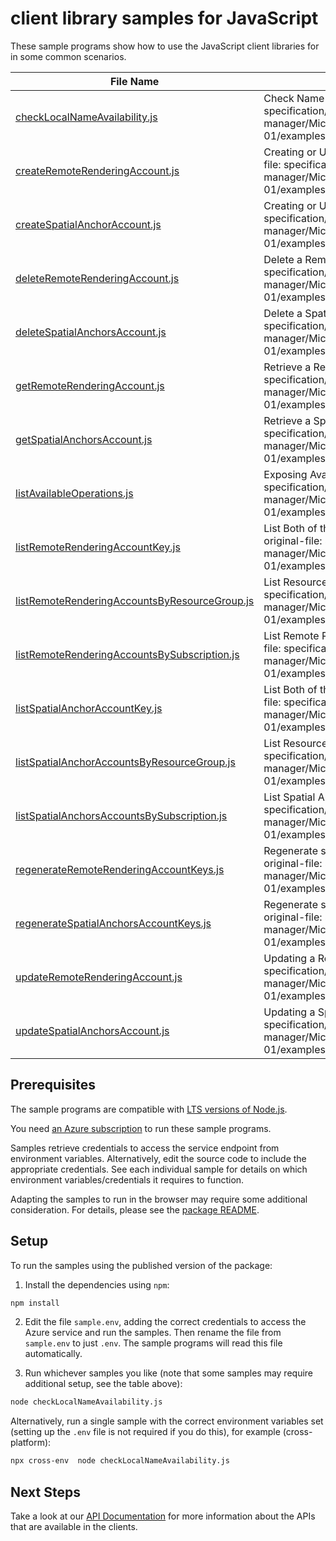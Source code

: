# client library samples for JavaScript

These sample programs show how to use the JavaScript client libraries for in some common scenarios.

| **File Name**                                                                               | **Description**                                                                                                                                                                                                   |
| ------------------------------------------------------------------------------------------- | ----------------------------------------------------------------------------------------------------------------------------------------------------------------------------------------------------------------- |
| [checkLocalNameAvailability.js][checklocalnameavailability]                                 | Check Name Availability for local uniqueness x-ms-original-file: specification/mixedreality/resource-manager/Microsoft.MixedReality/stable/2021-01-01/examples/proxy/CheckNameAvailabilityForLocalUniqueness.json |
| [createRemoteRenderingAccount.js][createremoterenderingaccount]                             | Creating or Updating a Remote Rendering Account. x-ms-original-file: specification/mixedreality/resource-manager/Microsoft.MixedReality/stable/2021-01-01/examples/remote-rendering/Put.json                      |
| [createSpatialAnchorAccount.js][createspatialanchoraccount]                                 | Creating or Updating a Spatial Anchors Account. x-ms-original-file: specification/mixedreality/resource-manager/Microsoft.MixedReality/stable/2021-01-01/examples/spatial-anchors/Put.json                        |
| [deleteRemoteRenderingAccount.js][deleteremoterenderingaccount]                             | Delete a Remote Rendering Account. x-ms-original-file: specification/mixedreality/resource-manager/Microsoft.MixedReality/stable/2021-01-01/examples/remote-rendering/Delete.json                                 |
| [deleteSpatialAnchorsAccount.js][deletespatialanchorsaccount]                               | Delete a Spatial Anchors Account. x-ms-original-file: specification/mixedreality/resource-manager/Microsoft.MixedReality/stable/2021-01-01/examples/spatial-anchors/Delete.json                                   |
| [getRemoteRenderingAccount.js][getremoterenderingaccount]                                   | Retrieve a Remote Rendering Account. x-ms-original-file: specification/mixedreality/resource-manager/Microsoft.MixedReality/stable/2021-01-01/examples/remote-rendering/Get.json                                  |
| [getSpatialAnchorsAccount.js][getspatialanchorsaccount]                                     | Retrieve a Spatial Anchors Account. x-ms-original-file: specification/mixedreality/resource-manager/Microsoft.MixedReality/stable/2021-01-01/examples/spatial-anchors/Get.json                                    |
| [listAvailableOperations.js][listavailableoperations]                                       | Exposing Available Operations x-ms-original-file: specification/mixedreality/resource-manager/Microsoft.MixedReality/stable/2021-01-01/examples/proxy/ExposingAvailableOperations.json                            |
| [listRemoteRenderingAccountKey.js][listremoterenderingaccountkey]                           | List Both of the 2 Keys of a Remote Rendering Account x-ms-original-file: specification/mixedreality/resource-manager/Microsoft.MixedReality/stable/2021-01-01/examples/remote-rendering/ListKeys.json            |
| [listRemoteRenderingAccountsByResourceGroup.js][listremoterenderingaccountsbyresourcegroup] | List Resources by Resource Group x-ms-original-file: specification/mixedreality/resource-manager/Microsoft.MixedReality/stable/2021-01-01/examples/remote-rendering/GetByResourceGroup.json                       |
| [listRemoteRenderingAccountsBySubscription.js][listremoterenderingaccountsbysubscription]   | List Remote Rendering Accounts by Subscription x-ms-original-file: specification/mixedreality/resource-manager/Microsoft.MixedReality/stable/2021-01-01/examples/remote-rendering/GetBySubscription.json          |
| [listSpatialAnchorAccountKey.js][listspatialanchoraccountkey]                               | List Both of the 2 Keys of a Spatial Anchors Account x-ms-original-file: specification/mixedreality/resource-manager/Microsoft.MixedReality/stable/2021-01-01/examples/spatial-anchors/ListKeys.json              |
| [listSpatialAnchorAccountsByResourceGroup.js][listspatialanchoraccountsbyresourcegroup]     | List Resources by Resource Group x-ms-original-file: specification/mixedreality/resource-manager/Microsoft.MixedReality/stable/2021-01-01/examples/spatial-anchors/GetByResourceGroup.json                        |
| [listSpatialAnchorsAccountsBySubscription.js][listspatialanchorsaccountsbysubscription]     | List Spatial Anchors Accounts by Subscription x-ms-original-file: specification/mixedreality/resource-manager/Microsoft.MixedReality/stable/2021-01-01/examples/spatial-anchors/GetBySubscription.json            |
| [regenerateRemoteRenderingAccountKeys.js][regenerateremoterenderingaccountkeys]             | Regenerate specified Key of a Remote Rendering Account x-ms-original-file: specification/mixedreality/resource-manager/Microsoft.MixedReality/stable/2021-01-01/examples/remote-rendering/RegenerateKey.json      |
| [regenerateSpatialAnchorsAccountKeys.js][regeneratespatialanchorsaccountkeys]               | Regenerate specified Key of a Spatial Anchors Account x-ms-original-file: specification/mixedreality/resource-manager/Microsoft.MixedReality/stable/2021-01-01/examples/spatial-anchors/RegenerateKey.json        |
| [updateRemoteRenderingAccount.js][updateremoterenderingaccount]                             | Updating a Remote Rendering Account x-ms-original-file: specification/mixedreality/resource-manager/Microsoft.MixedReality/stable/2021-01-01/examples/remote-rendering/Patch.json                                 |
| [updateSpatialAnchorsAccount.js][updatespatialanchorsaccount]                               | Updating a Spatial Anchors Account x-ms-original-file: specification/mixedreality/resource-manager/Microsoft.MixedReality/stable/2021-01-01/examples/spatial-anchors/Patch.json                                   |

## Prerequisites

The sample programs are compatible with [LTS versions of Node.js](https://github.com/nodejs/release#release-schedule).

You need [an Azure subscription][freesub] to run these sample programs.

Samples retrieve credentials to access the service endpoint from environment variables. Alternatively, edit the source code to include the appropriate credentials. See each individual sample for details on which environment variables/credentials it requires to function.

Adapting the samples to run in the browser may require some additional consideration. For details, please see the [package README][package].

## Setup

To run the samples using the published version of the package:

1. Install the dependencies using `npm`:

```bash
npm install
```

2. Edit the file `sample.env`, adding the correct credentials to access the Azure service and run the samples. Then rename the file from `sample.env` to just `.env`. The sample programs will read this file automatically.

3. Run whichever samples you like (note that some samples may require additional setup, see the table above):

```bash
node checkLocalNameAvailability.js
```

Alternatively, run a single sample with the correct environment variables set (setting up the `.env` file is not required if you do this), for example (cross-platform):

```bash
npx cross-env  node checkLocalNameAvailability.js
```

## Next Steps

Take a look at our [API Documentation][apiref] for more information about the APIs that are available in the clients.

[checklocalnameavailability]: https://github.com/Azure/azure-sdk-for-js/blob/main/sdk/mixedreality/arm-mixedreality/samples/v4/javascript/checkLocalNameAvailability.js
[createremoterenderingaccount]: https://github.com/Azure/azure-sdk-for-js/blob/main/sdk/mixedreality/arm-mixedreality/samples/v4/javascript/createRemoteRenderingAccount.js
[createspatialanchoraccount]: https://github.com/Azure/azure-sdk-for-js/blob/main/sdk/mixedreality/arm-mixedreality/samples/v4/javascript/createSpatialAnchorAccount.js
[deleteremoterenderingaccount]: https://github.com/Azure/azure-sdk-for-js/blob/main/sdk/mixedreality/arm-mixedreality/samples/v4/javascript/deleteRemoteRenderingAccount.js
[deletespatialanchorsaccount]: https://github.com/Azure/azure-sdk-for-js/blob/main/sdk/mixedreality/arm-mixedreality/samples/v4/javascript/deleteSpatialAnchorsAccount.js
[getremoterenderingaccount]: https://github.com/Azure/azure-sdk-for-js/blob/main/sdk/mixedreality/arm-mixedreality/samples/v4/javascript/getRemoteRenderingAccount.js
[getspatialanchorsaccount]: https://github.com/Azure/azure-sdk-for-js/blob/main/sdk/mixedreality/arm-mixedreality/samples/v4/javascript/getSpatialAnchorsAccount.js
[listavailableoperations]: https://github.com/Azure/azure-sdk-for-js/blob/main/sdk/mixedreality/arm-mixedreality/samples/v4/javascript/listAvailableOperations.js
[listremoterenderingaccountkey]: https://github.com/Azure/azure-sdk-for-js/blob/main/sdk/mixedreality/arm-mixedreality/samples/v4/javascript/listRemoteRenderingAccountKey.js
[listremoterenderingaccountsbyresourcegroup]: https://github.com/Azure/azure-sdk-for-js/blob/main/sdk/mixedreality/arm-mixedreality/samples/v4/javascript/listRemoteRenderingAccountsByResourceGroup.js
[listremoterenderingaccountsbysubscription]: https://github.com/Azure/azure-sdk-for-js/blob/main/sdk/mixedreality/arm-mixedreality/samples/v4/javascript/listRemoteRenderingAccountsBySubscription.js
[listspatialanchoraccountkey]: https://github.com/Azure/azure-sdk-for-js/blob/main/sdk/mixedreality/arm-mixedreality/samples/v4/javascript/listSpatialAnchorAccountKey.js
[listspatialanchoraccountsbyresourcegroup]: https://github.com/Azure/azure-sdk-for-js/blob/main/sdk/mixedreality/arm-mixedreality/samples/v4/javascript/listSpatialAnchorAccountsByResourceGroup.js
[listspatialanchorsaccountsbysubscription]: https://github.com/Azure/azure-sdk-for-js/blob/main/sdk/mixedreality/arm-mixedreality/samples/v4/javascript/listSpatialAnchorsAccountsBySubscription.js
[regenerateremoterenderingaccountkeys]: https://github.com/Azure/azure-sdk-for-js/blob/main/sdk/mixedreality/arm-mixedreality/samples/v4/javascript/regenerateRemoteRenderingAccountKeys.js
[regeneratespatialanchorsaccountkeys]: https://github.com/Azure/azure-sdk-for-js/blob/main/sdk/mixedreality/arm-mixedreality/samples/v4/javascript/regenerateSpatialAnchorsAccountKeys.js
[updateremoterenderingaccount]: https://github.com/Azure/azure-sdk-for-js/blob/main/sdk/mixedreality/arm-mixedreality/samples/v4/javascript/updateRemoteRenderingAccount.js
[updatespatialanchorsaccount]: https://github.com/Azure/azure-sdk-for-js/blob/main/sdk/mixedreality/arm-mixedreality/samples/v4/javascript/updateSpatialAnchorsAccount.js
[apiref]: https://docs.microsoft.com/javascript/api/@azure/arm-mixedreality?view=azure-node-preview
[freesub]: https://azure.microsoft.com/free/
[package]: https://github.com/Azure/azure-sdk-for-js/tree/main/sdk/mixedreality/arm-mixedreality/README.md